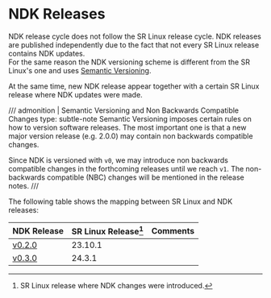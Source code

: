 # NDK Releases

NDK release cycle does not follow the SR Linux release cycle. NDK releases are published independently due to the fact that not every SR Linux release contains NDK updates.  
For the same reason the NDK versioning scheme is different from the SR Linux's one and uses [Semantic Versioning](https://semver.org/).

At the same time, new NDK release appear together with a certain SR Linux release where NDK updates were made.

/// admonition | Semantic Versioning and Non Backwards Compatible Changes
    type: subtle-note
Semantic Versioning imposes certain rules on how to version software releases. The most important one is that a new major version release (e.g. 2.0.0) may contain non backwards compatible changes.

Since NDK is versioned with `v0`, we may introduce non backwards compatible changes in the forthcoming releases until we reach `v1`. The non-backwards compatible (NBC) changes will be mentioned in the release notes.
///

The following table shows the mapping between SR Linux and NDK releases:

| NDK Release      | SR Linux Release[^10] | Comments |
| ---------------- | --------------------- | -------- |
| [v0.2.0](0.2.md) | 23.10.1               |          |
| [v0.3.0](0.3.md) | 24.3.1                |          |

[^10]: SR Linux release where NDK changes were introduced.
